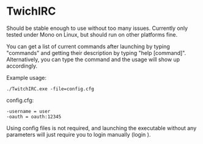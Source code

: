 TwichIRC
========

Should be stable enough to use without too many issues.
Currently only tested under Mono on Linux, but should run on other platforms fine.

You can get a list of current commands after launching by typing "commands" and getting their description by typing "help [command]". Alternatively, you can type the command and the usage will show up accordingly.

Example usage:
```
./TwitchIRC.exe -file=config.cfg
```
config.cfg:
```
-username = user
-oauth = oauth:12345
```

Using config files is not required, and launching the executable without any parameters will just require you to login manually (login <username> <oauth>).
